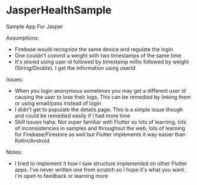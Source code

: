 # JasperHealthSample
 Sample App For Jasper

Assumptions:
- Firebase would recognize the same device and regulate the login
- One couldn't commit a weight with two timestamps of the same time
- It's stored using user id followed by timestamp millis followed by weight (String/Double). I get the information using userId

Issues:
- When you login anonymous sometimes you may get a different user id causing the user to lose their logs. This can be remedied by linking them or using email/pass instead of login
- I didn't get to populate the details page. This is a simple issue though and could be remedied easily if I had more time
- Skill issues haha. Not super familiar with Flutter so lots of learning, lots of inconsistencies in samples and throughout the web, lots of learning for Firebase/Firestore as well but Flutter implements it way easier than Kotlin/Android

Notes:
- I tried to implement it how I saw structure implemented on other Flutter apps. I've never written one from scratch so I hope it's what you want. I'm open to feedback or learning more
